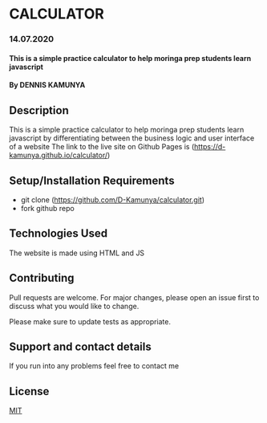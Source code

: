 # CALCULATOR
### 14.07.2020
#### This is a simple practice calculator to help moringa prep students learn javascript   
#### By **DENNIS KAMUNYA**
## Description
This is a simple practice calculator to help moringa prep students learn javascript by differentiating between the business logic and user interface of a website
The link to the live site on Github Pages is (https://d-kamunya.github.io/calculator/)
## Setup/Installation Requirements
* git clone (https://github.com/D-Kamunya/calculator.git)
* fork github repo
## Technologies Used
The website is made using HTML and JS
## Contributing
Pull requests are welcome. For major changes, please open an issue first to discuss what you would like to change.

Please make sure to update tests as appropriate. 
## Support and contact details
If you run into any problems feel free to contact me
## License
[MIT](https://choosealicense.com/licenses/mit/)

  
